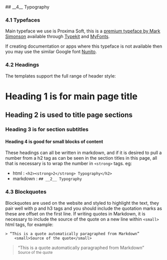 <div markdown="1" data-aos="fade-up">		
## __4__ Typography 

### 4.1 Typefaces

Main typeface we use is Proxima Soft, this is a [premium typeface by Mark Simonson](https://www.marksimonson.com/fonts/view/proxima-soft) available through [Typekit](https://typekit.com/fonts/proxima-soft) and [MyFonts](https://www.myfonts.com/fonts/marksimonson/proxima-soft/regular/). 

If creating documentation or apps where this typeface is not available then you may use the similar Google font [Nunito](https://fonts.google.com/specimen/Nunito/).

### 4.2 Headings

The templates support the full range of header style:

# Heading 1 is for main page title
## Heading 2 is used to title page sections
### Heading 3 is for section subtitles 
#### Heading 4 is good for small blocks of content


These headings can all be written in markdown, and if it is desired to pull a number from a h2 tag as can be seen in the section titles in this page, all that is necessary is to wrap the number in `<strong>` tags. eg:  

* html :  `<h2><strong>2</strong> Typography</h2>`  
* markdown :  `## __2__ Typography`


        
### 4.3 Blockquotes

Blockquotes are used on the website and styled to highlight the text, they pair well with p and h3 tags and you should include the quotation marks as these are offset on the first line. If writing quotes in Markdown, it is necessary to include the source of the quote on a new line within `<small>` html tags, for example:  

```
> “This is a quote automatically paragraphed from Markdown”  
    <small>Source of the quote</small>
```

> “This is a quote automatically paragraphed from Markdown”  
<small>Source of the quote</small>


</div>
